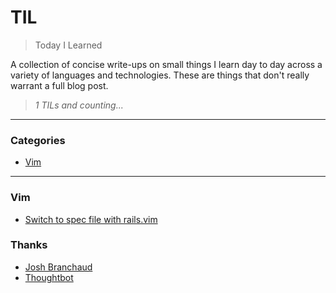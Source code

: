 # TIL

> Today I Learned

A collection of concise write-ups on small things I learn day to day across a
variety of languages and technologies. These are things that don't really
warrant a full blog post.

> _1 TILs and counting..._

---

### Categories

* [Vim](#vim)

---

### Vim

- [Switch to spec file with rails.vim](vim/switch_to_spec_file_with_railsvim.md)


### Thanks

- [Josh Branchaud](https://github.com/jbranchaud)
- [Thoughtbot](https://github.com/thoughtbot/til)
